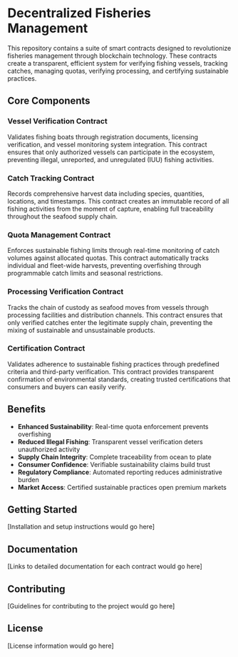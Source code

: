 # Decentralized Fisheries Management

This repository contains a suite of smart contracts designed to revolutionize fisheries management through blockchain technology. These contracts create a transparent, efficient system for verifying fishing vessels, tracking catches, managing quotas, verifying processing, and certifying sustainable practices.

## Core Components

### Vessel Verification Contract
Validates fishing boats through registration documents, licensing verification, and vessel monitoring system integration. This contract ensures that only authorized vessels can participate in the ecosystem, preventing illegal, unreported, and unregulated (IUU) fishing activities.

### Catch Tracking Contract
Records comprehensive harvest data including species, quantities, locations, and timestamps. This contract creates an immutable record of all fishing activities from the moment of capture, enabling full traceability throughout the seafood supply chain.

### Quota Management Contract
Enforces sustainable fishing limits through real-time monitoring of catch volumes against allocated quotas. This contract automatically tracks individual and fleet-wide harvests, preventing overfishing through programmable catch limits and seasonal restrictions.

### Processing Verification Contract
Tracks the chain of custody as seafood moves from vessels through processing facilities and distribution channels. This contract ensures that only verified catches enter the legitimate supply chain, preventing the mixing of sustainable and unsustainable products.

### Certification Contract
Validates adherence to sustainable fishing practices through predefined criteria and third-party verification. This contract provides transparent confirmation of environmental standards, creating trusted certifications that consumers and buyers can easily verify.

## Benefits

- **Enhanced Sustainability**: Real-time quota enforcement prevents overfishing
- **Reduced Illegal Fishing**: Transparent vessel verification deters unauthorized activity
- **Supply Chain Integrity**: Complete traceability from ocean to plate
- **Consumer Confidence**: Verifiable sustainability claims build trust
- **Regulatory Compliance**: Automated reporting reduces administrative burden
- **Market Access**: Certified sustainable practices open premium markets

## Getting Started

[Installation and setup instructions would go here]

## Documentation

[Links to detailed documentation for each contract would go here]

## Contributing

[Guidelines for contributing to the project would go here]

## License

[License information would go here]

